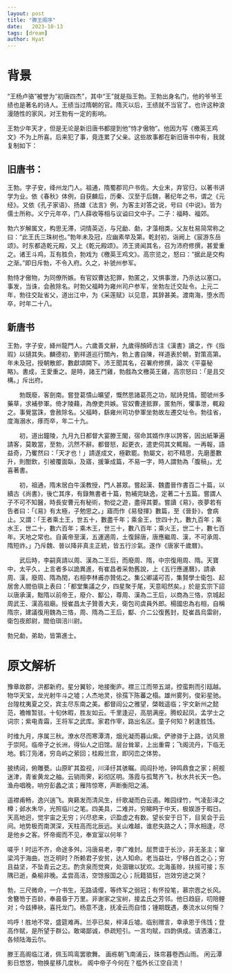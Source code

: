 ```yaml
---
layout: post
title: "滕王阁序"
date:   2023-10-13
tags: [dream]
author: Hyat
---
```


# 背景

“王杨卢骆”被誉为“初唐四杰”，其中“王”就是指王勃。王勃出身名门，他的爷爷王绩也是著名的诗人。王绩当过隋朝的官。隋灭以后，王绩就不当官了。也许这种浪漫随性的家风，对王勃有一定的影响。

王勃少年天才，但是无论是新旧唐书都提到他“恃才傲物”。他因为写《檄英王鸡文》不为上所喜。后来犯了事，竟连累了父亲。这些故事都在新旧唐书中有，我就复制如下：

## 旧唐书：

王勃。字子安，绛州龙门人。祖通，隋蜀郡司户书佐。大业末，弃官归，以著书讲学为业。依《春秋》体例，自获麟后，历秦、汉至于后魏，著纪年之书，谓之《元经》。又依《孔子家语》、扬雄《法言》例，为客主对答之说，号曰《中说》。皆为儒士所称。义宁元年卒，门人薛收等相与议谥曰文中子。二子：福畤、福郊。

勃六岁解属文，构思无滞，词情英迈，与兄勔、勮，才藻相类。父友杜易简常称之曰：“此王氏三珠树也。”勃年未及冠，应幽素举及第。乾封初，诣阙上《宸游东岳颂》。时东都造乾元殿，又上《乾元殿颂》。沛王贤闻其名，召为沛府修撰，甚爱重之。诸王斗鸡，互有胜负，勃戏为《檄英王鸡文》。高宗览之，怒曰：“据此是交构之渐。”即日斥勃，不令入府。久之，补虢州参军。

勃恃才傲物，为同僚所嫉。有官奴曹达犯罪，勃匿之，又惧事泄，乃杀达以塞口。事发，当诛，会赦除名。时勃父福畤为雍州司户参军，坐勃左迁交趾令。上元二年，勃往交趾省父，道出江中，为《采莲赋》以见意，其辞甚美。渡南海，堕水而卒，时年二十八。 

## 新唐书

王勃，字子安，絳州龍門人。六歲善文辭，九歲得顏師古注《漢書》讀之，作《指瑕》以擿其失。麟德初，劉祥道巡行關內，勃上書自陳，祥道表於朝，對策高第。年未及冠，授朝散郎，數獻頌闕下。沛王聞其名，召署府修撰，論次《平臺秘略》。書成，王愛重之。是時，諸王鬥雞，勃戲為文檄英王雞，高宗怒曰：「是且交構。」斥出府。

　　勃既廢，客劍南。嘗登葛憒山曠望，慨然思諸葛亮之功，賦詩見情。聞虢州多藥草，求補參軍。倚才陵藉，為僚吏共嫉。官奴曹達抵罪，匿勃所，懼事泄，輒殺之。事覺當誅，會赦除名。父福畤，繇雍州司功參軍坐勃故左遷交址令。勃往省，度海溺水，痵而卒，年二十九。

　　初，道出鐘陵，九月九日都督大宴滕王閣，宿命其婿作序以誇客，因出紙筆遍請客，莫敢當，至勃，沆然不辭。都督怒，起更衣，遣吏伺其文輒報。一再報，語益奇，乃矍然曰：「天才也！」請遂成文，極歡罷。勃屬文，初不精思，先磨墨數升，則酣飲，引被覆面臥，及寤，援筆成篇，不易一字，時人謂勃為「腹稿」。尤喜著書。

　　初，祖通，隋末居白牛溪教授，門人甚眾。嘗起漢、魏盡晉作書百二十篇，以續古《尚書》，後亡其序，有錄無書者十篇，勃補完缺逸，定著二十五篇。嘗謂人子不可不知醫，時長安曹元有秘術，勃從之遊，盡得其要。嘗讀《易》，夜夢若有告者曰：「《易》有太極，子勉思之。」寤而作《易發揮》數篇，至《晉卦》，會病止。又謂：「王者乘土王，世五十，數盡千年；乘金王，世四十九，數九百年；乘水王，世二十，數六百年；乘木王，世三十，數八百年；乘火王，世二十，數七百年。天地之常也。自黃帝至漢，五運適周，土復歸唐，唐應繼周、漢，不可承周、隋短祚。」乃斥魏、晉以降非真主正統，皆五行沴氣。遂作《唐家千歲曆》。

　　武后時，李嗣真請以周、漢為二王后，而廢周、隋，中宗復用周、隋。天寶中，太平久，上言者多以詭異進，有崔昌者采勃舊說，上《五行應運曆》，請承周、漢，廢周、隋為閏，右相李林甫亦贊佑之。集公卿議可否，集賢學士衛包、起居舍人閻伯璵上表曰：「都堂集議之夕，四星聚于尾，天意昭然矣。」於是玄宗下詔以唐承漢，黜隋以前帝王，廢介、酅公，尊周、漢為二王后，以商為三恪，京城起周武王、漢高祖廟。授崔昌太子贊善大夫，衛包司虞員外郎。楊國忠為右相，自稱隋宗，建議復用魏為三恪，周、隋為二王后，酅、介二公復舊封，貶崔昌烏雷尉，衛包夜郎尉，閻伯璵涪川尉。

勃兄勮，弟助，皆第進士。 



# 原文解析

豫章故郡，洪都新府。星分翼轸，地接衡庐。襟三江而带五湖，控蛮荆而引瓯越。物华天宝，龙光射牛斗之墟；人杰地灵，徐孺下陈蕃之榻。雄州雾列，俊彩星驰。台隍枕夷夏之交，宾主尽东南之美。都督阎公之雅望，棨戟遥临；宇文新州之懿范，襜帷暂驻。十旬休暇，胜友如云。千里逢迎，高朋满座。腾蛟起凤，孟学士之词宗；紫电青霜，王将军之武库。家君作宰，路出名区。童子何知？躬逢胜饯。

时维九月，序属三秋。潦水尽而寒潭清，烟光凝而暮山紫。俨骖𬴂于上路，访风景于崇阿。临帝子之长洲，得仙人之旧馆。层台耸翠，上出重霄；飞阁流丹，下临无地。鹤汀凫渚，穷岛屿之萦回；桂殿兰宫，即冈峦之体势。

披绣闼，俯雕甍。山原旷其盈视，川泽纡其骇瞩。闾阎扑地，钟鸣鼎食之家；舸舰迷津，青雀黄龙之舳。云销雨霁，彩彻区明。落霞与孤鹜齐飞，秋水共长天一色。渔舟唱晚，响穷彭蠡之滨；雁阵惊寒，声断衡阳之浦。

遥襟甫畅，逸兴遄飞。爽籁发而清风生，纤歌凝而白云遏。睢园绿竹，气凌彭泽之樽；邺水朱华，光照临川之笔。四美具，二难并。穷睇眄于中天，极娱游于暇日。天高地迥，觉宇宙之无穷；兴尽悲来，识盈虚之有数。望长安于日下，目吴会于云间。地势极而南溟深，天柱高而北辰远。关山难越，谁悲失路之人；萍水相逢，尽是他乡之客。怀帝阍而不见，奉宣室以何年？

嗟乎！时运不齐，命途多舛。冯唐易老，李广难封。屈贾谊于长沙，非无圣主；窜梁鸿于海曲，岂乏明时？所赖君子安贫，达人知命。老当益壮，宁移白首之心；穷且益坚，不坠青云之志。酌贪泉而觉爽，处涸辙以犹欢。北海虽赊，扶摇可接；东隅已逝，桑榆非晚。孟尝高洁，空馀报国之心；阮籍猖狂，岂效穷途之哭？

勃，三尺微命，一介书生，无路请缨，等终军之弱冠；有怀投笔，慕宗悫之长风。舍簪笏于百龄，奉晨昏于万里。非谢家之宝树，接孟氏之芳邻。他日趋庭，叨陪鲤对；今兹捧袂，喜托龙门。杨意不逢，抚凌云而自惜；锺期既遇，奏流水以何惭？

呜呼！胜地不常，盛筵难再。兰亭已矣，梓泽丘墟。临别赠言，幸承恩于伟饯；登高作赋，是所望于群公。敢竭鄙诚，恭疏短引。一言均赋，四韵俱成。请洒潘江，各倾陆海云尔。

滕王高阁临江渚，佩玉鸣鸾罢歌舞。
画栋朝飞南浦云，珠帘暮卷西山雨。
闲云潭影日悠悠，物换星移几度秋。
阁中帝子今何在？槛外长江空自流！